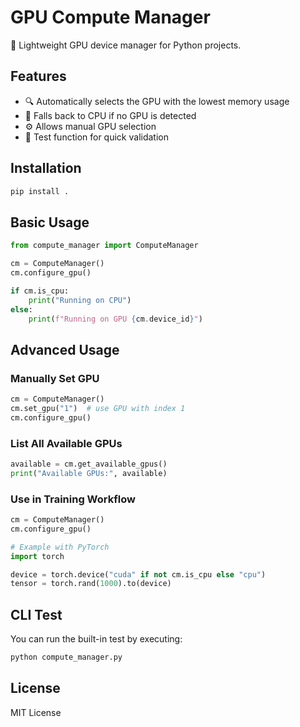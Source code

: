 # GPU Compute Manager

🧠 Lightweight GPU device manager for Python projects.

## Features
- 🔍 Automatically selects the GPU with the lowest memory usage
- 🧼 Falls back to CPU if no GPU is detected
- ⚙️ Allows manual GPU selection
- 🧪 Test function for quick validation

## Installation
```bash
pip install .
```

## Basic Usage
```python
from compute_manager import ComputeManager

cm = ComputeManager()
cm.configure_gpu()

if cm.is_cpu:
    print("Running on CPU")
else:
    print(f"Running on GPU {cm.device_id}")
```

## Advanced Usage

### Manually Set GPU
```python
cm = ComputeManager()
cm.set_gpu("1")  # use GPU with index 1
cm.configure_gpu()
```

### List All Available GPUs
```python
available = cm.get_available_gpus()
print("Available GPUs:", available)
```

### Use in Training Workflow
```python
cm = ComputeManager()
cm.configure_gpu()

# Example with PyTorch
import torch

device = torch.device("cuda" if not cm.is_cpu else "cpu")
tensor = torch.rand(1000).to(device)
```

## CLI Test
You can run the built-in test by executing:
```bash
python compute_manager.py
```

## License
MIT License
